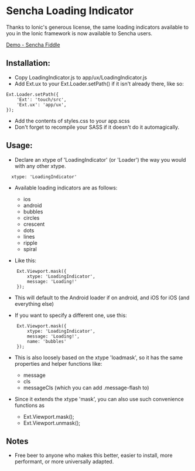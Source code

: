 # Sencha Loading Indicator

Thanks to Ionic's generous license, the same loading indicators available to you in the Ionic framework is now available to Sencha users.

[Demo - Sencha Fiddle](https://fiddle.sencha.com/#fiddle/rp5)

## Installation:

- Copy LoadingIndicator.js to app/ux/LoadingIndicator.js
- Add Ext.ux to your Ext.Loader.setPath() if it isn't already there, like so:

```
Ext.Loader.setPath({
    'Ext': 'touch/src',
    'Ext.ux': 'app/ux',
});
```

- Add the contents of styles.css to your app.scss 
- Don't forget to recompile your SASS if it doesn't do it automagically.

## Usage: 

- Declare an xtype of 'LoadingIndicator' (or 'Loader') the way you would with any other xtype.

```
  xtype: 'LoadingIndicator'
```

- Available loading indicators are as follows: 
	- ios
	- android
	- bubbles
	- circles
	- crescent
	- dots
	- lines
	- ripple
	- spiral

- Like this:
```
	Ext.Viewport.mask({
        xtype: 'LoadingIndicator',
        message: 'Loading!'
    });
```

- This will default to the Android loader if on android, and iOS for iOS (and everything else)

- If you want to specify a different one, use this:

```
	Ext.Viewport.mask({
        xtype: 'LoadingIndicator',
        message: 'Loading!',
        name: 'bubbles'
    });
```

- This is also loosely based on the xtype 'loadmask', so it has the same properties and helper functions like:
	- message
	- cls
	- messageCls (which you can add .message-flash to)

- Since it extends the xtype 'mask', you can also use such convenience functions as
	- Ext.Viewport.mask();
	- Ext.Viewport.unmask();
	
## Notes
- Free beer to anyone who makes this better, easier to install, more performant, or more universally adapted.
